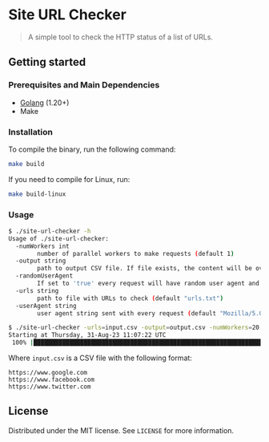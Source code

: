 # Site URL Checker

> A simple tool to check the HTTP status of a list of URLs.

## Getting started

### Prerequisites and Main Dependencies

- [Golang](https://go.dev/) (1.20+)
- Make

### Installation

To compile the binary, run the following command:


```bash
make build
```

If you need to compile for Linux, run:

```bash
make build-linux
```

### Usage

```bash
$ ./site-url-checker -h
Usage of ./site-url-checker:
  -numWorkers int
        number of parallel workers to make requests (default 1)
  -output string
        path to output CSV file. If file exists, the content will be overridden (default "output.csv")
  -randomUserAgent
        If set to 'true' every request will have random user agent and 'userAgentString' flag will be ignored
  -urls string
        path to file with URLs to check (default "urls.txt")
  -userAgent string
        user agent string sent with every request (default "Mozilla/5.0 (Macintosh; Intel Mac OS X 10.15; rv:109.0) Gecko/20100101 Firefox/109.0")
```

```bash
$ ./site-url-checker -urls=input.csv -output=output.csv -numWorkers=20 -userAgent="Mozilla/5.0 (Macintosh; Intel Mac OS X 10.15; rv:109.0) Gecko/20100101 Firefox/109.0"
Starting at Thursday, 31-Aug-23 11:07:22 UTC
 100% |███████████████████████████████████████████████████████████████████████████████| (156/156, 19 it/s)
```

Where `input.csv` is a CSV file with the following format:

```csv
https://www.google.com
https://www.facebook.com
https://www.twitter.com
```

## License

Distributed under the MIT license. See ``LICENSE`` for more information.
